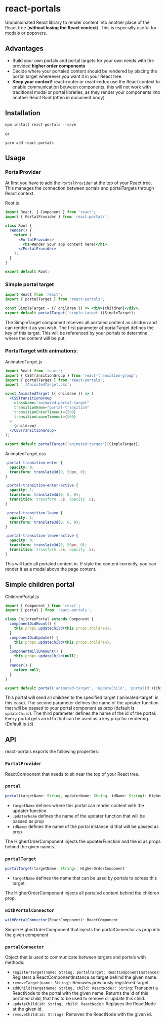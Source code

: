 # react-portals

Unopinionated React library to render content into another place of the React tree (**without losing the React context**).
This is especially useful for modals or popovers.

## Advantages
- Build your own portals and portal targets for your own needs with the provided **higher order components**
- Decide where your portaled content should be rendered by placing the portal target whereever you want it in your React tree.
- **Keep your context!** react-router or react-redux use the React context to enable communication between components, this will not work with traditional modal or portal libraries, as they render your components into another React Root (often in document.body).

## Installation
```
npm install react-portals --save
```
or
```
yarn add react-portals
```

## Usage
### PortalProvider
At first you have to add the `PortalProvider` at the top of your React tree. This manages the connection between portals and portalTargets through React context.

Root.js
```jsx
import React, { Component } from 'react';
import { PortalProvider } from 'react-portals';

class Root {
  render() {
    return (
      <PortalProvider>
        <h1>Render your app content here!</h1>
      </PortalProvider>
    );
  }
}

export default Root;
```


### Simple portal target
```jsx
import React from 'react';
import { portalTarget } from 'react-portals';

const SimpleTarget = ({ children }) => <div>{children}</div>;
export default portalTarget('simple-target')(SimpleTarget);
```
The SimpleTarget component receives all portaled content as children and can render it as you wish.
The first parameter of portalTarget defines the key of this target. This will be referenced by your portals to determine where the content will be put.


### PortalTarget with animations:
AnimatedTarget.js
```jsx
import React from 'react';
import { CSSTransitionGroup } from 'react-transition-group';
import { portalTarget } from 'react-portals';
import './AnimatedTarget.css';

const AnimatedTarget ({ children }) => (
  <CSSTransitionGroup
    className="animated-portal-target"
    transitionName="portal-transition"
    transitionEnterTimeout={500}
    transitionLeaveTimeout={500}
  >
    {children}
  </CSSTransitionGroup>
);

export default portalTarget('animated-target')(SimpleTarget);
```

AnimatedTarget.css
```css
.portal-transition-enter {
  opacity: 0;
  transform: translate3d(0, 50px, 0);
}

.portal-transition-enter-active {
  opacity: 1;
  transform: translate3d(0, 0, 0);
  transition: transform .5s, opacity .5s;
}

.portal-transition-leave {
  opacity: 1;
  transform: translate3d(0, 0, 0);
}

.portal-transition-leave-active {
  opacity: 0;
  transform: translate3d(0, 50px, 0);
  transition: transform .5s, opacity .5s;
}
```
This will fade all portaled content in. If style the content correctly, you can render it as a modal above the page content.

## Simple children portal
ChildrenPortal.js
```js
import { Component } from 'react';
import { portal } from 'react-portals';

class ChildrenPortal extends Component {
  componentDidMount() {
    this.props.updateChild(this.props.children);
  }
  componentDidUpdate() {
    this.props.updateChild(this.props.children);
  }
  componentWillUnmount() {
    this.props.updateChild(null);
  }
  render() {
    return null;
  }
}

export default portal('animated-target', 'updateChild', 'portalId')(ChildrenPortal);
```
This portal will send all children to the specified target ('animated-target' in this case).
The second parameter defines the name of the updater function that will be passed to your portal component as prop (default is `updateChild`).
The third parameter defines the name of the id of the portal: Every portal gets an id to that can be used as a key prop for rendering. (Default is `id`)

## API
react-portals exports the following properties:

### `PortalProvider`
ReactComponent that needs to sit near the top of your React tree.

### `portal`

```js
portal(targetName: String, updaterName: String, idName: String): HigherOrderComponent
```
- `targetName` defines where this portal can render content with the updater function
- `updaterName` defines the name of the updater function that will be passed as prop
- `idName`: defines the name of the portal instance id that will be passed as prop

The HigherOrderComponent injects the updaterFunction and the id as props behind the given names.

### `portalTarget`
```js
portalTarget(targetName: String): HigherOrderComponent
```
- `targetName` defines the name that can be used by portals to adress this target

The HigherOrderComponent injects all portaled content behind the children prop.

### `withPortalConnector`
```js
withPortalConnector(ReactComponent): ReactComponent
```
Simple HigherOrderComponent that injects the portalConnector as prop into the given component

### `portalConnector`
Object that is used to communicate between targets and portals with methods:
- `registerTarget(name: String, portalTarget: ReactComponentInstance)`: Registers a ReactComponentInstance as target behind the given name.
- `removeTarget(name: String)`: Removes previously registered target.
- `addChild(targetName: String, child: ReactNode): String`: Transport a ReactNode to the portal with the given name. Returns the id of this portaled child, that has to be used to remove or update this child.
- `updateChild(id: String, child: ReactNode)`: Replaces the ReactNode at the given id.
- `removeChild(id: String)`: Removes the ReactNode with the given id.
